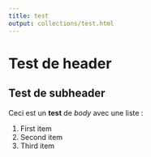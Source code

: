 ```yaml
---
title: test
output: collections/test.html
---
```

# Test de header

## Test de subheader

Ceci est un **test** de _body_ avec une liste :

1. First item
2. Second item
3. Third item
